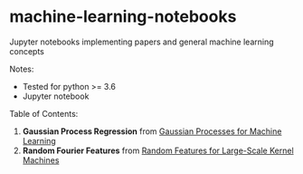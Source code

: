 # machine-learning-notebooks 
Jupyter notebooks implementing papers and general machine learning concepts

Notes:
- Tested for python >= 3.6
- Jupyter notebook

Table of Contents:
1. **Gaussian Process Regression** from [Gaussian Processes for Machine Learning](http://www.gaussianprocess.org/gpml/) 
2. **Random Fourier Features** from [Random Features for Large-Scale Kernel Machines](http://papers.nips.cc/paper/3182-random-features-for-large-scale-kernel-machines.pdf) 